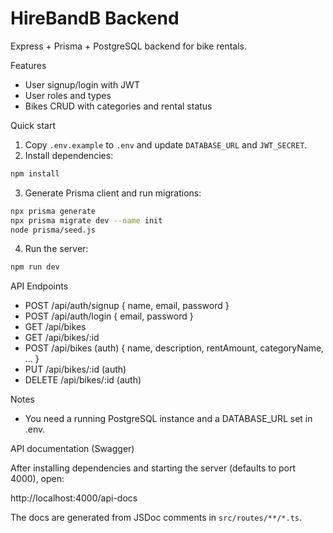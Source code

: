 # HireBandB Backend

Express + Prisma + PostgreSQL backend for bike rentals.

Features
- User signup/login with JWT
- User roles and types
- Bikes CRUD with categories and rental status

Quick start

1. Copy `.env.example` to `.env` and update `DATABASE_URL` and `JWT_SECRET`.
2. Install dependencies:

```bash
npm install
```

3. Generate Prisma client and run migrations:

```bash
npx prisma generate
npx prisma migrate dev --name init
node prisma/seed.js
```

4. Run the server:

```bash
npm run dev
```

API Endpoints

- POST /api/auth/signup { name, email, password }
- POST /api/auth/login { email, password }
- GET /api/bikes
- GET /api/bikes/:id
- POST /api/bikes (auth) { name, description, rentAmount, categoryName, ... }
- PUT /api/bikes/:id (auth)
- DELETE /api/bikes/:id (auth)

Notes
- You need a running PostgreSQL instance and a DATABASE_URL set in .env.

API documentation (Swagger)

After installing dependencies and starting the server (defaults to port 4000), open:

http://localhost:4000/api-docs

The docs are generated from JSDoc comments in `src/routes/**/*.ts`.
